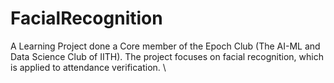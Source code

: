 # FacialRecognition
A Learning Project done a Core member of the Epoch Club (The AI-ML and Data Science Club of IITH). The project focuses on facial recognition, which is applied to attendance verification. \
